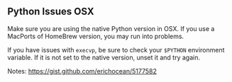## Python Issues OSX

Make sure you are using the native Python version in OSX.  If you use a MacPorts of HomeBrew version, you may run into problems.

If you have issues with `execvp`, be sure to check your `$PYTHON` environment variable.  If it is not set to the native version, unset it and try again.

Notes: https://gist.github.com/erichocean/5177582